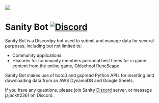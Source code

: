 ![](https://i.imgur.com/jzCasn7.png)
# Sanity Bot [![Discord](https://img.shields.io/discord/301755382160818177?style=flat&logo=discord)](https://discord.gg/Sanity)

Sanity Bot is a Discordpy bot used to submit and manage data for several purposes, including but not limited to:
- Community applications
- Hiscores for community members personal best times for in game content from the online game, Oldschool RuneScape

Sanity Bot makes use of boto3 and gspread Python APIs for inserting and downloading data from an AWS DynamoDB and Google Sheets.

If you have any questions, please join Sanity [Discord](https://discord.gg/Sanity) server, or message jajack#2361 on Discord.

